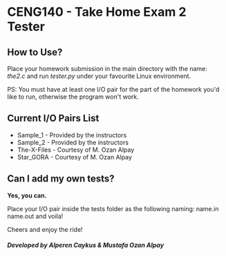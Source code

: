 <h1>CENG140 - Take Home Exam 2 Tester</h1>
<h2>How to Use?</h2>
<p>Place your homework submission in the main directory with the name: <i>the2.c</i> and run <i>tester.py</i> under your favourite Linux environment.</p>
<p>PS: You must have at least one I/O pair for the part of the homework you'd like to run, otherwise the program won't work.</p>
<h2>Current I/O Pairs List</h2>
<ul>
<li>Sample_1 - Provided by the instructors</li>
<li>Sample_2 - Provided by the instructors</li>
<li>The-X-Files - Courtesy of M. Ozan Alpay</li>
<li>Star_GORA - Courtesy of M. Ozan Alpay</li>

</ul>
<h2>Can I add my own tests?</h2>
<p><b>Yes, you can.</b></p>
<p>Place your I/O pair inside the tests folder as the following naming: name.in name.out and voila!</p>
<p>Cheers and enjoy the ride!</p>
<h5>Developed by <i>Alperen Caykus & Mustafa Ozan Alpay</i></h6>
